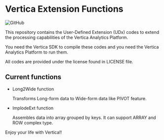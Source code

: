 # Vertica Extension Functions

![GitHub](https://img.shields.io/github/license/h-serizawa/vertica-extension-functions)

This repository contains the User-Defined Extension (UDx) codes to extend the processing capabilities of the Vertica Analytics Platform.

You need the Vertica SDK to compile these codes and you need the Vertica Analytics Platform to run them.

All codes are provided under the license found in LICENSE file.

## Current functions

- Long2Wide function

    Transforms Long-form data to Wide-form data like PIVOT feature.

- ImplodeExt function

    Assembles data into array grouped by keys. It can support ARRAY and ROW complex type.

Enjoy your life with Vertica!!
